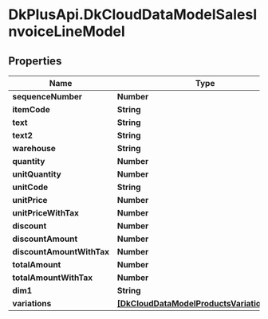 # DkPlusApi.DkCloudDataModelSalesInvoiceLineModel

## Properties
Name | Type | Description | Notes
------------ | ------------- | ------------- | -------------
**sequenceNumber** | **Number** |  | [optional] 
**itemCode** | **String** |  | [optional] 
**text** | **String** |  | [optional] 
**text2** | **String** |  | [optional] 
**warehouse** | **String** |  | [optional] 
**quantity** | **Number** |  | [optional] 
**unitQuantity** | **Number** |  | [optional] 
**unitCode** | **String** |  | [optional] 
**unitPrice** | **Number** |  | [optional] 
**unitPriceWithTax** | **Number** |  | [optional] 
**discount** | **Number** |  | [optional] 
**discountAmount** | **Number** |  | [optional] 
**discountAmountWithTax** | **Number** |  | [optional] 
**totalAmount** | **Number** |  | [optional] 
**totalAmountWithTax** | **Number** |  | [optional] 
**dim1** | **String** |  | [optional] 
**variations** | [**[DkCloudDataModelProductsVariationModel]**](DkCloudDataModelProductsVariationModel.md) |  | [optional] 


